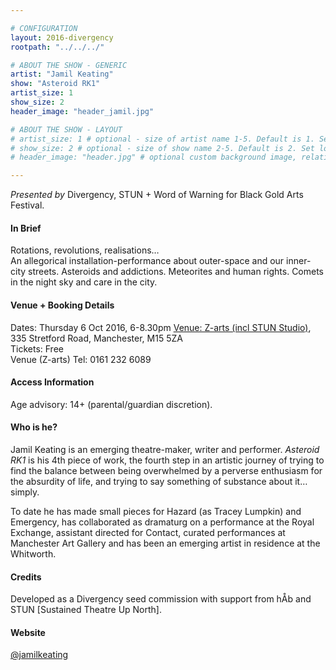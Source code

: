 ```yaml
---

# CONFIGURATION
layout: 2016-divergency
rootpath: "../../../"

# ABOUT THE SHOW - GENERIC
artist: "Jamil Keating"
show: "Asteroid RK1"
artist_size: 1
show_size: 2
header_image: "header_jamil.jpg"

# ABOUT THE SHOW - LAYOUT
# artist_size: 1 # optional - size of artist name 1-5. Default is 1. Set longer names to lower values
# show_size: 2 # optional - size of show name 2-5. Default is 2. Set longer names to lower values
# header_image: "header.jpg" # optional custom background image, relative to current page

---
```

*Presented by* Divergency, STUN + Word of Warning for Black Gold Arts Festival.        
                    
#### In Brief                           
Rotations, revolutions, realisations…     
An allegorical installation-performance about outer-space and our inner-city streets. Asteroids and addictions. Meteorites and human rights. Comets in the night sky and care in the city.    

#### Venue + Booking Details    
Dates: Thursday 6 Oct 2016, 6-8.30pm 
[Venue: Z-arts (incl STUN Studio)](http://www.z-arts.org/about-us/getting-here), 335 Stretford Road, Manchester, M15 5ZA        
Tickets: Free          
Venue (Z-arts) Tel: 0161 232 6089    
             
#### Access Information    
Age advisory: 14+ (parental/guardian discretion).     
                     
#### Who is he?  
Jamil Keating is an emerging theatre-maker, writer and performer. *Asteroid RK1* is his 4th piece of work, the fourth step in an artistic journey of trying to find the balance between being overwhelmed by a perverse enthusiasm for the absurdity of life, and trying to say something of substance about it… simply.    

To date he has made small pieces for Hazard (as Tracey Lumpkin) and Emergency, has collaborated as dramaturg on a performance at the Royal Exchange, assistant directed for Contact, curated performances at Manchester Art Gallery and has been an emerging artist in residence at the Whitworth.    
   
#### Credits           
Developed as a Divergency seed commission with support from hÅb and STUN [Sustained Theatre Up North].    

#### Website             
<a href="https://twitter.com/jamilkeating" target="_blank">@jamilkeating</a>       

